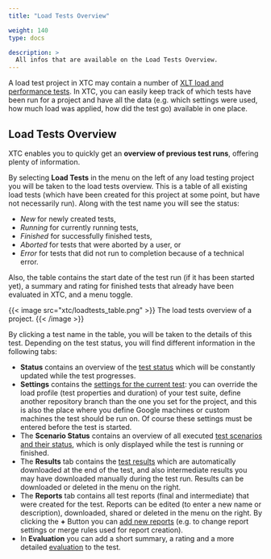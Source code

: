 ```yaml
---
title: "Load Tests Overview"

weight: 140
type: docs

description: >
  All infos that are available on the Load Tests Overview.
---
```


A load test project in XTC may contain a number of [XLT load and performance tests](../../../../load-testing). In XTC, you can easily keep track of which tests have been run for a project and have all the data (e.g. which settings were used, how much load was applied, how did the test go) available in one place.

## Load Tests Overview

XTC enables you to quickly get an **overview of previous test runs**, offering plenty of information. 

By selecting **Load Tests** in the menu on the left of any load testing project you will be taken to the load tests overview. This is a table of all existing load tests (which have been created for this project at some point, but have not necessarily run). Along with the test name you will see the status:

* _New_ for newly created tests,
* _Running_ for currently running tests, 
* _Finished_ for successfully finished tests, 
* _Aborted_ for tests that were aborted by a user, or 
* _Error_ for tests that did not run to completion because of a technical error.

Also, the table contains the start date of the test run (if it has been started yet), a summary and rating for finished tests that already have been evaluated in XTC, and a menu toggle. 

{{< image src="xtc/loadtests_table.png" >}}
The load tests overview of a project.
{{< /image >}}

By clicking a test name in the table, you will be taken to the details of this test. Depending on the test status, you will find different information in the following tabs:

* **Status** contains an overview of the [test status](../170-monitor-lt/#test-status) which will be constantly updated while the test progresses. 
* **Settings** contains the [settings for the current test](../155-lt-settings): you can override the load profile (test properties and duration) of your test suite, define another repository branch than the one you set for the project, and this is also the place where you define Google machines or custom machines the test should be run on. Of course these settings must be entered before the test is started. 
* The **Scenario Status** contains an overview of all executed [test scenarios and their status](../170-monitor-lt/#scenario-status), which is only displayed while the test is running or finished. 
* The **Results** tab contains the [test results](../175-results) which are automatically downloaded at the end of the test, and also intermediate results you may have downloaded manually during the test run. Results can be downloaded or deleted in the menu on the right.
* The **Reports** tab contains all test reports (final and intermediate) that were created for the test. Reports can be edited (to enter a new name or description), downloaded, shared or deleted in the menu on the right. By clicking the **+** Button you can [add new reports](../180-reports) (e.g. to change report settings or merge rules used for report creation).
* In **Evaluation** you can add a short summary, a rating and a more detailed [evaluation](../190-evaluation) to the test. 